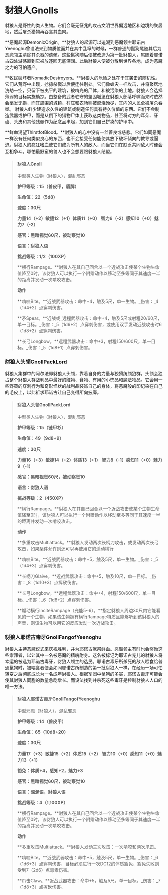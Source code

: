 # 豺狼人Gnolls

豺狼人是野性的类人生物。它们会毫无征兆的攻击文明世界偏远地区和边境的聚居地，然后屠杀猎物再吞食其血肉。

**恶魔起源DemonicOrigin。**豺狼人的起源可以追溯到恶魔领主耶诺古Yeenoghu曾设法来到物质位面并在其中乱窜的时候，一群普通的鬣狗尾随其后为恶魔领主清除其杀戮的遗骸。这些鬣狗随后便被改造为第一批豺狼人，尾随着耶诺古四处游荡直到它被放逐回无底深渊。此后豺狼人便被分散到世界各地，成为恶魔之力的可怕遗产。

**牧民破坏者NomadicDestroyers。**豺狼人的危险之处在于其袭击的随机性。它们从荒野中出现，掳掠杀戮过后便迁往别处。它们像蝗灾一样攻击，并将聚居地洗劫一空，只留下被夷平的建筑，被啃光的尸体，和被污染的土地。豺狼人会选择薄弱的目标实施劫掠。由整备的武者驻守的坚固城堡在豺狼人部落呼啸而来时依然会毫发无损，而其周围的城镇、村庄和农场则被燃烧殆尽，其内的人民全被屠杀吞噬。
豺狼人鲜少建造永久性的建筑或制造任何具有持久价值的东西。它们不会制造武器或护甲，而是从倒下的猎物尸体上获取这类物品，甚至将对方的耳朵、牙齿、头皮和其他残骸作为纪念品串起，加到它们自己拼凑的护甲中。

**鲜血渴望ThirstfotBlood。**豺狼人的心中没有一丝善良或慈悲。它们如同恶魔一样没有任何类似良心的东西，也不会接受任何能使其放下破坏倾向的教导或逼迫。豺狼人的疯狂嗜血使它们成为所有人的敌人，而当它们在缺乏共同敌人时便会互相争斗。哪怕最野蛮的兽人也不会想要跟豺狼人结盟。

> #### 豺狼人Gnoll
>
> 中型类人生物（豺狼人），混乱邪恶
>
> **护甲等级：15（兽皮甲，盾牌）**
>
> **生命值：22（5d8）**
>
> **速度：30尺**
>
> **力量14（+2）敏捷12（+1）体质11（+0）**
> **智力6（-2）感知10（+0）魅力7（-2）**
>
> **感官：黑暗视觉60尺，被动察觉10**
>
> **语言：豺狼人语**
>
> **挑战等级：1/2（100XP）**
>
> **横行Rampage。**豺狼人在其自己回合以一个近战攻击使某个生物生命值降至0时，该豺狼人可以执行一个附赠动作以移动至多等同于其速度一半的距离并发动一次啃咬攻击。
>
> **动作**
>
> **啃咬Bite。**近战武器攻击：命中+4，触及5尺，单一生物。_伤害：_4（1d4+2）点穿刺伤害。
>
> **矛Spear。**近战或_远程武器攻击：命中+4，触及5尺或射程20/60尺，单一目标。_伤害：_5（1d6+2）点穿刺伤害，或使用双手发动近战攻击时6（1d8+2）点穿刺伤害。
>
> **长弓Longbow。**远程武器攻击：命中+3，射程150/600尺，单一目标。_伤害：_5（1d8+1）点穿刺伤害。

### **豺狼人头领GnollPackLord**

豺狼人集群中的阿尔法即豺狼人头领，靠着自身的力量与狡猾统领狼群。头领会独占整个豺狼人群战利品中最好的赃物、食物、有用的小饰品和魔法物品。它会用一些野蛮的穿刺行为和奇形怪状的战利品装饰自己的身体，将恶魔般的印记染在自己的毛皮上，以此祈求耶诺古让自己变得所向披靡。

> #### 豺狼人头领GnollPackLord
>
> 中型类人生物（豺狼人），混乱邪恶
>
> **护甲等级：15（链甲衫）**
>
> **生命值：49（9d8+9）**
>
> **速度：30尺**
>
> **力量16（+3）敏捷14（+2）体质13（+1）**
> **智力8（-1）感知11（+0）魅力9（-1）**
>
> **感官：黑暗视觉60尺，被动察觉10**
>
> **语言：豺狼人语**
>
> **挑战等级：2（450XP）**
>
> **横行Rampage。**豺狼人在其自己回合以一个近战攻击使某个生物生命值降至0时，该豺狼人可以执行一个附赠动作以移动至多等同于其速度一半的距离并发动一次啃咬攻击。
>
> **动作**
>
> **多重攻击Multiattack。**豺狼人发动两次长柄刀攻击，或发动两次长弓攻击，如果条件允许则还可以再使用它的煽动横行
>
> **啃咬Bite。**近战武器攻击：命中+5，触及5尺，单一生物。_伤害：_5（1d4+3）点穿刺伤害。
>
> **长柄刀Glaive。**近战武器攻击：命中+5，触及10尺，单一目标。_伤害：_8（1d10+3）点挥砍伤害。
>
> **长弓Longbow。**远程武器攻击：命中+4，射程150/600尺，单一目标。_伤害：_6（1d8+2）点穿刺伤害。
>
> **煽动横行InciteRampage（充能5~6）。**指定豺狼人周边30尺内它能看见的一个生物，如果该生物拥有横行Rampage特质且能够听到该豺狼人的声音，则该生物可以用它的反应发动一次近战攻击。

### **豺狼人耶诺古毒牙GnollFangofYeenoghu**

豺狼人主持恶魔仪式来庆祝胜利，并为耶诺古献祭鲜血。恶魔领主有时也会奖励这些崇拜者，以让其中一名被恶魔的精魄附身。这名被标记为耶诺古宠儿的豺狼人将幸运的被选为耶诺古毒牙，豺狼人领主的选民。耶诺古毒牙所杀死的敌人喂食给普通鬣狗时，被喂食者便会如同耶诺古所制造的第一批豺狼人一样，在经历一场可怕转变之后彻底成长为一名成年豺狼人。根据军团中鬣狗的多寡，耶诺古毒牙可能会使其豺狼人同胞的数量急剧增长。而设法找到并杀死这些毒牙是控制豺狼人人口的唯一方法。

> #### 豺狼人耶诺古毒牙GnollFangofYeenoghu
>
> 中型邪魔（豺狼人），混乱邪恶
>
> **护甲等级：14（兽皮甲）**
>
> **生命值：65（10d8+20）**
>
> **速度：30尺**
>
> **力量17（+3）敏捷15（+2）体质15（+2）**
> **智力10（+0）感知11（+0）魅力13（+1）**
>
> **豁免：体质+4，感知+2，魅力+3**
>
> **感官：黑暗视觉60尺，被动察觉10**
>
> **语言：深渊语，豺狼人语**
>
> **挑战等级：4（1,100XP）**
>
> **横行Rampage。**豺狼人在其自己回合以一个近战攻击使某个生物生命值降至0时，该豺狼人可以执行一个附赠动作以移动至多等同于其速度一半的距离并发动一次啃咬攻击。
>
> **动作**
>
> **多重攻击Multiattack。**豺狼人发动三次攻击：一次啃咬和两次爪击。
>
> **啃咬Bite。**近战武器攻击：命中+5，触及5尺，单一生物。_伤害：_6（1d6+3）点穿刺伤害，目标必须进行一次DC12的体质豁免，豁免失败则受到7（2d6）点毒素伤害。
>
> **爪击Claw。**近战武器攻击：命中+5，触及5尺，单一目标。_伤害：_7（1d8+3）点挥砍伤害。
